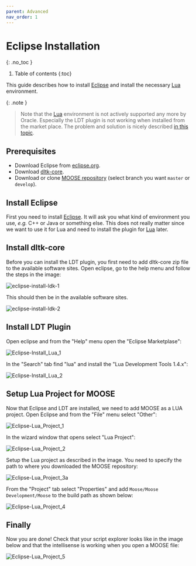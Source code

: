 ```yaml
---
parent: Advanced
nav_order: 1
---
```

# Eclipse Installation
{: .no_toc }

1. Table of contents
{:toc}

This guide describes how to install [Eclipse] and install the necessary [Lua]
environment.

{: .note }
> Note that the [Lua] environment is not actively supported any more
> by Oracle. Especially the LDT plugin is not working when installed from the
> market place. The problem and solution is nicely described [in this topic].

## Prerequisites

* Download Eclipse from [eclipse.org].
* Download [dltk-core].
* Download or clone [MOOSE repository] (select branch you want `master` or `develop`).

## Install Eclipse

First you need to install [Eclipse]. It will ask you what kind of environment
you use, *e.g.* C++ or Java or something else. This does not really matter since
we want to use it for Lua and need to install the plugin for [Lua] later.

## Install dltk-core

Before you can install the LDT plugin, you first need to add dltk-core zip file
to the available software sites. Open eclipse, go to the help menu and follow
the steps in the image:

![eclipse-install-ldk-1](../images/install/eclipse/ldk-1.png)

This should then be in the available software sites.

![eclipse-install-ldk-2](../images/install/eclipse/ldk-2.png)

## Install LDT Plugin
Open eclipse and from the "Help" menu open the "Eclipse Marketplase":

![Eclipse-Install_Lua_1](../images/install/eclipse/lua-1.png)

In the "Search" tab find "lua" and install the "Lua Development Tools 1.4.x":

![Eclipse-Install_Lua_2](../images/install/eclipse/lua-2.png)

## Setup Lua Project for MOOSE
Now that Eclipse and LDT are installed, we need to add MOOSE as a LUA project.
Open Eclipse and from the "File" menu select "Other":

![Eclipse-Lua_Project_1](../images/install/eclipse/project-1.png)

In the wizard window that opens select "Lua Project":

![Eclipse-Lua_Project_2](../images/install/eclipse/project-2.png)

Setup the Lua project as described in the image. You need to specify the path to
where you downloaded the MOOSE repository:

![Eclipse-Lua_Project_3a](../images/install/eclipse/project-3.png)

From the "Project" tab select "Properties" and add `Moose/Moose Development/Moose`
to the build path as shown below:

![Eclipse-Lua_Project_4](../images/install/eclipse/project-4.png)

## Finally
Now you are done!
Check that your script explorer looks like in the image below and that the
intellisense is working when you open a MOOSE file:

![Eclipse-Lua_Project_5](../images/install/eclipse/project-5.png)

[Eclipse]: https://www.eclipse.org
[Lua]: https://www.lua.org/
[eclipse.org]: https://www.eclipse.org/downloads/
[dltk-core]: https://www.eclipse.org/downloads/download.php?file=/technology/dltk/downloads/drops/R5.7/R-5.7.1-201703020501/dltk-core-R-5.7.1-201703020501.zip
[MOOSE repository]: https://github.com/FlightControl-Master/MOOSE/
[in this topic]: https://www.eclipse.org/forums/index.php/t/1101907/